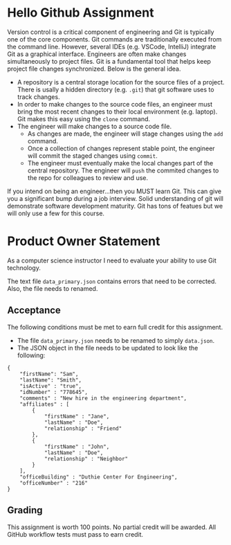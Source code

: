 # Hello Github Assignment

Version control is a critical component of engineering and Git is typically one of the core components. Git commands are traditionally executed from the command line.  However, several IDEs (e.g. VSCode, IntelliJ) integrate Git as a graphical interface. Engineers are often make changes simultaneously to project files.  Git is a fundamental tool that helps keep project file changes synchronized.  Below is the general idea.

* A repository is a central storage location for the source files of a project. There is usally a hidden directory (e.g. `.git`) that git software uses to track changes.
* In order to make changes to the source code files, an engineer must bring the most recent changes to their local environment (e.g. laptop).  Git makes this easy using the `clone` command.
* The engineer will make changes to a source code file. 
    * As changes are made, the engineer will stage changes using the `add` command.
    * Once a collection of changes represent stable point, the engineer will commit the staged changes using `commit`.
    * The engineer must eventually make the local changes part of the central repository.  The engineer will `push` the commited changes to the repo for colleagues to review and use.

If you intend on being an engineer...then you MUST learn Git. This can give you a significant bump during a job interview. Solid understanding of git will demonstrate software development maturity. Git has tons of featues but we will only use a few for this course.

# Product Owner Statement

As a computer science instructor I need to evaluate your ability to use Git technology.

The text file `data_primary.json` contains errors that need to be corrected.  Also, the file needs to renamed.

## Acceptance 
The following conditions must be met to earn full credit for this assignment.

* The file `data_primary.json` needs to be renamed to simply `data.json`.
* The JSON object in the file needs to be updated to look like the following:
```
{
    "firstName": "Sam",
    "lastName": "Smith",
    "isActive" : "true",
    "idNumber" : "778645",
    "comments" : "New hire in the engineering department",
    "affiliates" : [
        {
            "firstName" : "Jane",
            "lastName" : "Doe",
            "relationship" : "Friend"
        },
        {
            "firstName" : "John",
            "lastName" : "Doe",
            "relationship" : "Neighbor"
        }
    ],
    "officeBuilding" : "Duthie Center For Engineering",
    "officeNumber" : "216"
}

```

## Grading
This assignment is worth 100 points.  No partial credit will be awarded.  All GitHub workflow tests must pass to earn credit. 